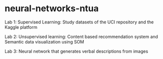 # neural-networks-ntua

Lab 1: Supervised Learning: Study datasets of the UCI repository and the Kaggle platform

Lab 2: Unsupervised learning: Content based recommendation system and Semantic data visualization using SOM

Lab 3:  Neural network that generates verbal descriptions from images
